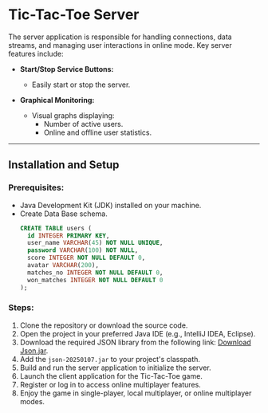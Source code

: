 
# Tic-Tac-Toe Server

The server application is responsible for handling connections, data streams, and managing user interactions in online mode. Key server features include:

- **Start/Stop Service Buttons:**
  - Easily start or stop the server.

- **Graphical Monitoring:**
  - Visual graphs displaying:
    - Number of active users.
    - Online and offline user statistics.

---

## Installation and Setup

### Prerequisites:
- Java Development Kit (JDK) installed on your machine.
- Create Data Base schema.
  ~~~ sql
  CREATE TABLE users (
    id INTEGER PRIMARY KEY,
    user_name VARCHAR(45) NOT NULL UNIQUE,
    password VARCHAR(100) NOT NULL,
    score INTEGER NOT NULL DEFAULT 0,
    avatar VARCHAR(200),
    matches_no INTEGER NOT NULL DEFAULT 0,
    won_matches INTEGER NOT NULL DEFAULT 0
  );


### Steps:
1. Clone the repository or download the source code.
2. Open the project in your preferred Java IDE (e.g., IntelliJ IDEA, Eclipse).
3. Download the required JSON library from the following link:
   [Download Json.jar](https://repo1.maven.org/maven2/org/json/json/20250107/json-20250107.jar).
4. Add the `json-20250107.jar` to your project's classpath.
5. Build and run the server application to initialize the server.
6. Launch the client application for the Tic-Tac-Toe game.
7. Register or log in to access online multiplayer features.
8. Enjoy the game in single-player, local multiplayer, or online multiplayer modes.

